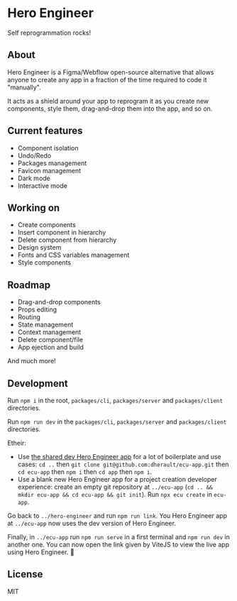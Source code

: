 # Hero Engineer

Self reprogrammation rocks!

## About

Hero Engineer is a Figma/Webflow open-source alternative that allows anyone to create any app in a fraction of the time required to code it "manually".

It acts as a shield around your app to reprogram it as you create new components, style them, drag-and-drop them into the app, and so on.

## Current features

- Component isolation
- Undo/Redo
- Packages management
- Favicon management
- Dark mode
- Interactive mode

## Working on

- Create components
- Insert component in hierarchy
- Delete component from hierarchy
- Design system
- Fonts and CSS variables management
- Style components

## Roadmap

- Drag-and-drop components
- Props editing
- Routing
- State management
- Context management
- Delete component/file
- App ejection and build

And much more!

## Development

Run `npm i` in the root, `packages/cli`, `packages/server` and `packages/client`  directories.

Run `npm run dev` in the `packages/cli`, `packages/server` and `packages/client` directories.

Etheir:
- Use [the shared dev Hero Engineer app](https://github.com/dherault/ecu-app) for a lot of boilerplate and use cases: `cd ..` then `git clone git@github.com:dherault/ecu-app.git` then `cd ecu-app` then `npm i` then `cd app` then `npm i`.
- Use a blank new Hero Engineer app for a project creation developer experience: create an empty git repository at `../ecu-app` (`cd .. && mkdir ecu-app && cd ecu-app && git init`). Run `npx ecu create` in `ecu-app`.

Go back to `../hero-engineer` and run `npm run link`. You Hero Engineer app at `../ecu-app` now uses the dev version of Hero Engineer.

Finally, in `../ecu-app` run `npm run serve` in a first terminal and `npm run dev` in another one. You can now open the link given by ViteJS to view the live app using Hero Engineer. :tada:

## License

MIT
